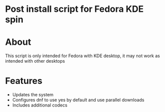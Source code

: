 # Post install script for Fedora KDE spin

# About
This script is only intended for Fedora with KDE desktop, it may not work as intended with other desktops

# Features
* Updates the system
* Configures dnf to use yes by default and use parallel downloads
* Includes additional codecs